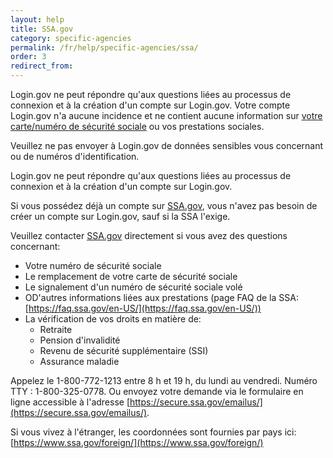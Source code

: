 ```yaml
---
layout: help
title: SSA.gov
category: specific-agencies
permalink: /fr/help/specific-agencies/ssa/
order: 3
redirect_from:
---
```

Login.gov ne peut répondre qu'aux questions liées au processus de connexion et à la création d'un compte sur Login.gov. Votre compte Login.gov n'a aucune incidence et ne contient aucune information sur [votre carte/numéro de sécurité sociale](https://www.ssa.gov/) ou vos prestations sociales.

Veuillez ne pas envoyer à Login.gov de données sensibles vous concernant ou de numéros d'identification.

Login.gov ne peut répondre qu'aux questions liées au processus de connexion et à la création d'un compte sur Login.gov.

Si vous possédez déjà un compte sur [SSA.gov](https://www.ssa.gov/), vous n'avez pas besoin de créer un compte sur Login.gov, sauf si la SSA l'exige.

Veuillez contacter [SSA.gov](https://www.ssa.gov/) directement si vous avez des questions concernant:

* Votre numéro de sécurité sociale
* Le remplacement de votre carte de sécurité sociale
* Le signalement d'un numéro de sécurité sociale volé
* OD'autres informations liées aux prestations (page FAQ de la SSA: [https://faq.ssa.gov/en-US/](https://faq.ssa.gov/en-US/))
* La vérification de vos droits en matière de:
    * Retraite
    * Pension d'invalidité
    * Revenu de sécurité supplémentaire (SSI)
    * Assurance maladie

Appelez le 1-800-772-1213 entre 8 h et 19 h, du lundi au vendredi. Numéro TTY : 1-800-325-0778. Ou envoyez votre demande via le formulaire en ligne accessible à l'adresse [https://secure.ssa.gov/emailus/](https://secure.ssa.gov/emailus/).

Si vous vivez à l'étranger, les coordonnées sont fournies par pays ici: [https://www.ssa.gov/foreign/](https://www.ssa.gov/foreign/)
